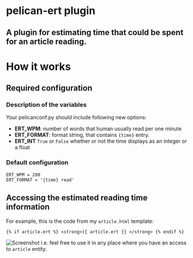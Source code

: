 pelican-ert plugin
====================

A plugin for estimating time that could be spent for an article reading.
------------------------------------------------------------------------
# How it works

## Required configuration

### Description of the variables
Your pelicanconf.py should include following new options:
- **ERT_WPM**: number of words that human usually read per one minute
- **ERT_FORMAT**: format string, that contains `{time}` entry.
- **ERT_INT** `True` or `False` whether or not the time displays as an integer
    or a float

### Default configuration
```
ERT_WPM = 200
ERT_FORMAT = '{time} read'
```

## Accessing the estimated reading time information
For example, this is the code from my `article.html` template:
```
{% if article.ert %} <strong>{{ article.ert }} </strong> {% endif %}
```
![Screenshot](https://raw.githubusercontent.com/nogaems/pelican-ert/screenshot/screenshot.png)
i.e. feel free to use it in any place where you have an access to `article` entity.
